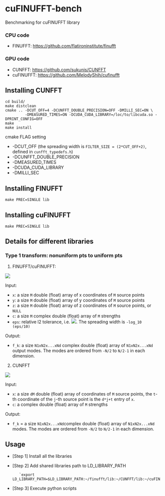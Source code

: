 # cuFINUFFT-bench
Benchmarking for cuFINUFFT library

### CPU code
- FINUFFT: https://github.com/flatironinstitute/finufft

### GPU code
- CUNFFT: https://github.com/sukunis/CUNFFT
- cuFINUFFT: https://github.com/MelodyShih/cufinufft

## Installing CUNFFT
```
cd build/  
make distclean  
cmake .. -DCUT_OFF=4 -DCUNFFT_DOUBLE_PRECISION=OFF -DMILLI_SEC=ON \
         -DMEASURED_TIMES=ON -DCUDA_CUDA_LIBRARY=/loc/to/libcuda.so -DPRINT_CONFIG=OFF  
make 
make install
```
 
cmake FLAG setting
* -DCUT_OFF (the spreading width is `FILTER_SIZE = (2*CUT_OFF+2)`, defined in `cunfft_typedefs.h`)
* -DCUNFFT_DOUBLE_PRECISION
* -DMEASURED_TIMES
* -DCUDA_CUDA_LIBRARY
* -DMILLI_SEC

## Installing FINUFFT
```
make PREC=SINGLE lib
```
## Installing cuFINUFFT
```
make PREC=SINGLE lib
```

## Details for different libraries
### Type 1 transform: nonuniform pts to uniform pts
1. FINUFFT/cuFINUFFT: 
  <img src="http://latex.codecogs.com/gif.latex?f_k = \sum_{j=1}^M c_j e^{ikx_j},~x_j \in [-\pi, \pi]^d" border="0"/>
  
  Input:
  
  * `x`: a size `M` double (float) array of x coordinates of `M` source points
  * `y`: a size `M` double (float) array of y coordinates of `M` source points
  * `z`: a size `M` double (float) array of z coordinates of `M` source points, or `NULL`
  * `c`: a size `M` complex double (float) array of `M` strengths
  * `eps`: relative l2 tolerance, i.e. <img src="http://latex.codecogs.com/gif.latex?\frac{\|f_k - f\|_2}{\|f\|_2}\leq \epsilon" border="0"/>. The spreading width is `-log_10 (eps/10)`
  
  Output:
  
  * `f_k`: a size `N1xN2x...xNd` complex double (float) array of `N1xN2x...xNd` output modes. The modes are ordered from `-N/2` to `N/2-1` in each dimension.
2. CUNFFT 
  <img src="http://latex.codecogs.com/gif.latex?f_k = \sum_{j=1}^M c_j e^{2{\pi} ik x_j},~x_j \in [-0.5, 0.5]^d" border="0"/>
  
  Input:
  
  * `x`: a size `dM` double (float) array of coordinates of `M` source points, the `t`-th coordinate of the `j`-th source point is the `d*j+t` entry of `x`.
  * `c`: a complex double (float) array of `M` strengths
  
  Output:
  
  * `f_k` = a size `N1xN2x...xNd`complex double (float) array of `N1xN2x...xNd` modes. The modes are ordered from `-N/2` to `N/2-1` in each dimension.

 
## Usage
- [Step 1] Install all the libraries
- [Step 2] Add shared libraries path to LD_LIBRARY_PATH

         `export LD_LIBRARY_PATH=$LD_LIBRARY_PATH:~/finufft/lib:~/CUNFFT/lib:~/cuFINUFFT/lib`
- [Step 3] Execute python scripts
